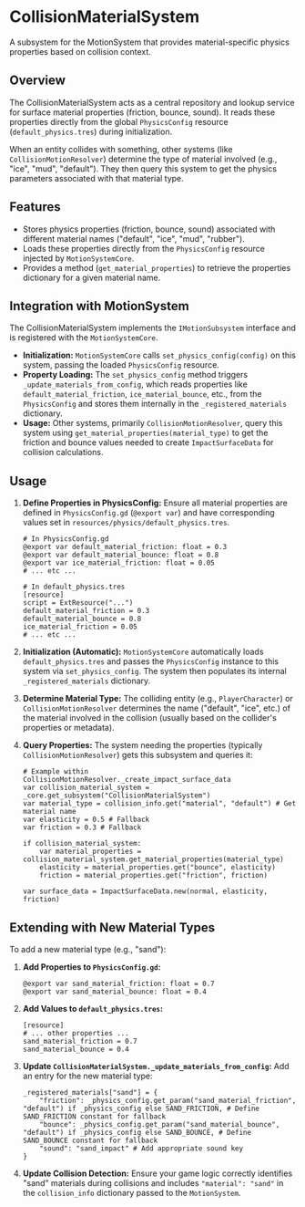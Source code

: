<!--
WARNING: This file is automatically generated from scripts/motion/subsystems/collision_material_system/README.md.
Do not edit this file directly. Make changes to the source README.md instead.
Last updated: 2025-04-24 19:28:21
-->

# CollisionMaterialSystem

A subsystem for the MotionSystem that provides material-specific physics properties based on collision context.

## Overview

The CollisionMaterialSystem acts as a central repository and lookup service for surface material properties (friction, bounce, sound). It reads these properties directly from the global `PhysicsConfig` resource (`default_physics.tres`) during initialization.

When an entity collides with something, other systems (like `CollisionMotionResolver`) determine the type of material involved (e.g., "ice", "mud", "default"). They then query this system to get the physics parameters associated with that material type.

## Features

- Stores physics properties (friction, bounce, sound) associated with different material names ("default", "ice", "mud", "rubber").
- Loads these properties directly from the `PhysicsConfig` resource injected by `MotionSystemCore`.
- Provides a method (`get_material_properties`) to retrieve the properties dictionary for a given material name.

## Integration with MotionSystem

The CollisionMaterialSystem implements the `IMotionSubsystem` interface and is registered with the `MotionSystemCore`.

- **Initialization:** `MotionSystemCore` calls `set_physics_config(config)` on this system, passing the loaded `PhysicsConfig` resource.
- **Property Loading:** The `set_physics_config` method triggers `_update_materials_from_config`, which reads properties like `default_material_friction`, `ice_material_bounce`, etc., from the `PhysicsConfig` and stores them internally in the `_registered_materials` dictionary.
- **Usage:** Other systems, primarily `CollisionMotionResolver`, query this system using `get_material_properties(material_type)` to get the friction and bounce values needed to create `ImpactSurfaceData` for collision calculations.

## Usage

1.  **Define Properties in PhysicsConfig:** Ensure all material properties are defined in `PhysicsConfig.gd` (`@export var`) and have corresponding values set in `resources/physics/default_physics.tres`.
    ```gdscript
    # In PhysicsConfig.gd
    @export var default_material_friction: float = 0.3
    @export var default_material_bounce: float = 0.8
    @export var ice_material_friction: float = 0.05
    # ... etc ...

    # In default_physics.tres
    [resource]
    script = ExtResource("...")
    default_material_friction = 0.3
    default_material_bounce = 0.8
    ice_material_friction = 0.05
    # ... etc ...
    ```

2.  **Initialization (Automatic):** `MotionSystemCore` automatically loads `default_physics.tres` and passes the `PhysicsConfig` instance to this system via `set_physics_config`. The system then populates its internal `_registered_materials` dictionary.

3.  **Determine Material Type:** The colliding entity (e.g., `PlayerCharacter`) or `CollisionMotionResolver` determines the name ("default", "ice", etc.) of the material involved in the collision (usually based on the collider's properties or metadata).

4.  **Query Properties:** The system needing the properties (typically `CollisionMotionResolver`) gets this subsystem and queries it:
    ```gdscript
    # Example within CollisionMotionResolver._create_impact_surface_data
    var collision_material_system = _core.get_subsystem("CollisionMaterialSystem")
    var material_type = collision_info.get("material", "default") # Get material name
    var elasticity = 0.5 # Fallback
    var friction = 0.3 # Fallback

    if collision_material_system:
        var material_properties = collision_material_system.get_material_properties(material_type)
        elasticity = material_properties.get("bounce", elasticity)
        friction = material_properties.get("friction", friction)
    
    var surface_data = ImpactSurfaceData.new(normal, elasticity, friction)
    ```

## Extending with New Material Types

To add a new material type (e.g., "sand"):

1.  **Add Properties to `PhysicsConfig.gd`:**
    ```gdscript
    @export var sand_material_friction: float = 0.7
    @export var sand_material_bounce: float = 0.4
    ```
2.  **Add Values to `default_physics.tres`:**
    ```gdscript
    [resource]
    # ... other properties ...
    sand_material_friction = 0.7
    sand_material_bounce = 0.4
    ```
3.  **Update `CollisionMaterialSystem._update_materials_from_config`:** Add an entry for the new material type:
    ```gdscript
    _registered_materials["sand"] = {
        "friction": _physics_config.get_param("sand_material_friction", "default") if _physics_config else SAND_FRICTION, # Define SAND_FRICTION constant for fallback
        "bounce": _physics_config.get_param("sand_material_bounce", "default") if _physics_config else SAND_BOUNCE, # Define SAND_BOUNCE constant for fallback
        "sound": "sand_impact" # Add appropriate sound key
    }
    ```
4.  **Update Collision Detection:** Ensure your game logic correctly identifies "sand" materials during collisions and includes `"material": "sand"` in the `collision_info` dictionary passed to the `MotionSystem`.
